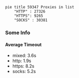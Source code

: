 
```mermaid
pie title 59347 Proxies in list
    "HTTP" : 27326
    "HTTPS": 9265
    "SOCKS" : 30381
```

### Some Info
#### Average Timeout

- mixed: 3.6s
- http: 1.9s
- https: 8.2s
- socks: 5.2s